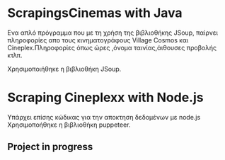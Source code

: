 # ScrapingsCinemas with Java
Ενα απλό πρόγραμμα που με τη χρήση της βιβλιοθήκης JSoup, παίρνει πληροφορίες απο τους κινηματογράφους Village Cosmos και Cineplex.Πληροφορίες όπως ώρες ,όνομα ταινίας,άιθουσες προβολής κτλπ.

Χρησιμοποιήθηκε η βιβλιοθήκη JSoup.

# Scraping Cineplexx with Node.js
Υπάρχει επίσης κώδικας για την αποκτηση δεδομένων με node.js
Χρησιμοποήθηκε η βιβλιοθήκη puppeteer.

## Project in progress
